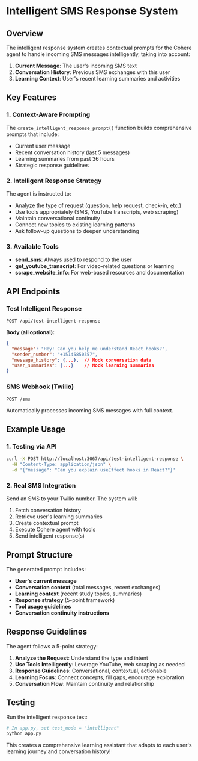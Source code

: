 # Intelligent SMS Response System

## Overview
The intelligent response system creates contextual prompts for the Cohere agent to handle incoming SMS messages intelligently, taking into account:

1. **Current Message**: The user's incoming SMS text
2. **Conversation History**: Previous SMS exchanges with this user  
3. **Learning Context**: User's recent learning summaries and activities

## Key Features

### 1. Context-Aware Prompting
The `create_intelligent_response_prompt()` function builds comprehensive prompts that include:
- Current user message
- Recent conversation history (last 5 messages)
- Learning summaries from past 36 hours
- Strategic response guidelines

### 2. Intelligent Response Strategy
The agent is instructed to:
- Analyze the type of request (question, help request, check-in, etc.)
- Use tools appropriately (SMS, YouTube transcripts, web scraping)
- Maintain conversational continuity
- Connect new topics to existing learning patterns
- Ask follow-up questions to deepen understanding

### 3. Available Tools
- **send_sms**: Always used to respond to the user
- **get_youtube_transcript**: For video-related questions or learning
- **scrape_website_info**: For web-based resources and documentation

## API Endpoints

### Test Intelligent Response
```
POST /api/test-intelligent-response
```

**Body (all optional):**
```json
{
  "message": "Hey! Can you help me understand React hooks?",
  "sender_number": "+15145850357",
  "message_history": {...},  // Mock conversation data
  "user_summaries": {...}    // Mock learning summaries
}
```

### SMS Webhook (Twilio)
```
POST /sms
```
Automatically processes incoming SMS messages with full context.

## Example Usage

### 1. Testing via API
```bash
curl -X POST http://localhost:3067/api/test-intelligent-response \
  -H "Content-Type: application/json" \
  -d '{"message": "Can you explain useEffect hooks in React?"}'
```

### 2. Real SMS Integration
Send an SMS to your Twilio number. The system will:
1. Fetch conversation history
2. Retrieve user's learning summaries
3. Create contextual prompt
4. Execute Cohere agent with tools
5. Send intelligent response(s)

## Prompt Structure

The generated prompt includes:
- **User's current message**
- **Conversation context** (total messages, recent exchanges)
- **Learning context** (recent study topics, summaries)
- **Response strategy** (5-point framework)
- **Tool usage guidelines**
- **Conversation continuity instructions**

## Response Guidelines

The agent follows a 5-point strategy:
1. **Analyze the Request**: Understand the type and intent
2. **Use Tools Intelligently**: Leverage YouTube, web scraping as needed
3. **Response Guidelines**: Conversational, contextual, actionable
4. **Learning Focus**: Connect concepts, fill gaps, encourage exploration
5. **Conversation Flow**: Maintain continuity and relationship

## Testing

Run the intelligent response test:
```python
# In app.py, set test_mode = "intelligent"
python app.py
```

This creates a comprehensive learning assistant that adapts to each user's learning journey and conversation history!